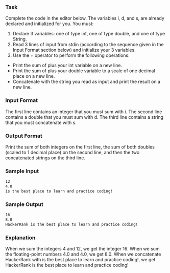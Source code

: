 ### Task
Complete the code in the editor below. The variables i, d, and s, are already declared and initialized for you. You must:
1. Declare 3 variables: one of type int, one of type double, and one of type String.
2. Read 3 lines of input from stdin (according to the sequence given in the Input Format section below) and initialize your 3 variables.
3. Use the + operator to perform the following operations:
- Print the sum of  plus your int variable on a new line.
- Print the sum of  plus your double variable to a scale of one decimal place on a new line.
- Concatenate  with the string you read as input and print the result on a new line.

### Input Format
The first line contains an integer that you must sum with i.
The second line contains a double that you must sum with d.
The third line contains a string that you must concatenate with s.

### Output Format
Print the sum of both integers on the first line, the sum of both doubles (scaled to 1 decimal place) on the second line, and then the two concatenated strings on the third line.

### Sample Input
```markdown
12
4.0
is the best place to learn and practice coding!
```
### Sample Output
```markdown
16
8.0
HackerRank is the best place to learn and practice coding!
```
### Explanation
When we sum the integers 4 and 12, we get the integer 16.
When we sum the floating-point numbers 4.0 and 4.0, we get 8.0.
When we concatenate HackerRank with is the best place to learn and practice coding!, we get HackerRank is the best place to learn and practice coding!